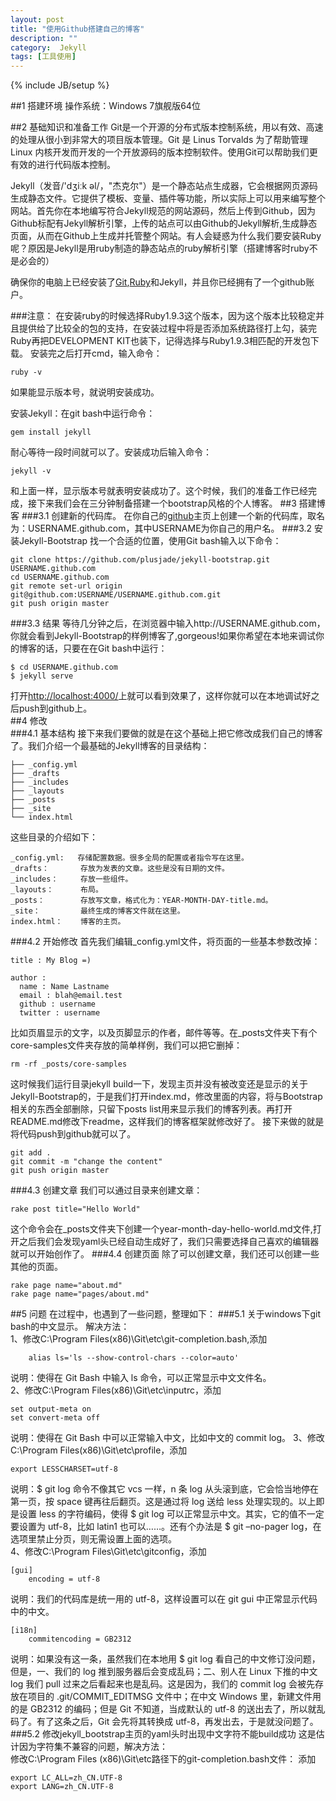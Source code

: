 ```yaml
---
layout: post
title: "使用Github搭建自己的博客"
description: ""
category:  Jekyll
tags: [工具使用]
---
```

{% include JB/setup %}


##1 搭建环境
操作系统：Windows 7旗舰版64位

##2 基础知识和准备工作
Git是一个开源的分布式版本控制系统，用以有效、高速的处理从很小到非常大的项目版本管理。Git 是 Linus Torvalds 为了帮助管理 Linux 内核开发而开发的一个开放源码的版本控制软件。使用Git可以帮助我们更有效的进行代码版本控制。

Jekyll（发音/'dʒiːk əl/，"杰克尔"）是一个静态站点生成器，它会根据网页源码生成静态文件。它提供了模板、变量、插件等功能，所以实际上可以用来编写整个网站。首先你在本地编写符合Jekyll规范的网站源码，然后上传到Github，因为Github标配有Jekyll解析引擎，上传的站点可以由Github的Jekyll解析,生成静态页面，从而在Github上生成并托管整个网站。有人会疑惑为什么我们要安装Ruby呢？原因是Jekyll是用ruby制造的静态站点的ruby解析引擎（搭建博客时ruby不是必会的）

确保你的电脑上已经安装了[Git](http://msysgit.github.io/ "msysGit"),[Ruby](http://rubyinstaller.org/downloads/ "Ruby Installer")和Jekyll，并且你已经拥有了一个github账户。   

###注意：
在安装ruby的时候选择Ruby1.9.3这个版本，因为这个版本比较稳定并且提供给了比较全的包的支持，在安装过程中将是否添加系统路径打上勾，装完Ruby再把DEVELOPMENT KIT也装下，记得选择与Ruby1.9.3相匹配的开发包下载。
安装完之后打开cmd，输入命令：

    ruby -v
如果能显示版本号，就说明安装成功。

安装Jekyll：在git bash中运行命令：

    gem install jekyll
耐心等待一段时间就可以了。安装成功后输入命令：

    jekyll -v
和上面一样，显示版本号就表明安装成功了。这个时候，我们的准备工作已经完成，接下来我们会在三分钟制备搭建一个bootstrap风格的个人博客。
##3 搭建博客
###3.1 创建新的代码库。 
在你自己的[github](https://github.com "Github")主页上创建一个新的代码库，取名为：USERNAME.github.com，其中USERNAME为你自己的用户名。
###3.2 安装Jekyll-Bootstrap
找一个合适的位置，使用Git bash输入以下命令：

    git clone https://github.com/plusjade/jekyll-bootstrap.git USERNAME.github.com
    cd USERNAME.github.com
    git remote set-url origin git@github.com:USERNAME/USERNAME.github.com.git
    git push origin master
###3.3 结果
等待几分钟之后，在浏览器中输入http://USERNAME.github.com，你就会看到Jekyll-Bootstrap的样例博客了,gorgeous!如果你希望在本地来调试你的博客的话，只要在在Git bash中运行：

    $ cd USERNAME.github.com 
    $ jekyll serve
打开[http://localhost:4000/](http://localhost:4000/)上就可以看到效果了，这样你就可以在本地调试好之后push到github上。  
##4 修改  
###4.1 基本结构
接下来我们要做的就是在这个基础上把它修改成我们自己的博客了。我们介绍一个最基础的Jekyll博客的目录结构：     
    
    ├── _config.yml
    ├── _drafts
    ├── _includes
    ├── _layouts
    ├── _posts
    ├── _site
    └── index.html
这些目录的介绍如下：  

    _config.yml:   存储配置数据。很多全局的配置或者指令写在这里。  
    _drafts：	   存放为发表的文章。这些是没有日期的文件。  
    _includes：	   存放一些组件。  
    _layouts：	   布局。  
    _posts：	       存放写文章，格式化为：YEAR-MONTH-DAY-title.md。  
    _site：	       最终生成的博客文件就在这里。  
    index.html：	   博客的主页。  
  

###4.2 开始修改
首先我们编辑_config.yml文件，将页面的一些基本参数改掉：

    title : My Blog =)
    
    author :
      name : Name Lastname
      email : blah@email.test
      github : username
      twitter : username

比如页眉显示的文字，以及页脚显示的作者，邮件等等。在_posts文件夹下有个core-samples文件夹存放的简单样例，我们可以把它删掉：

    rm -rf _posts/core-samples
这时候我们运行目录jekyll build一下，发现主页并没有被改变还是显示的关于Jekyll-Bootstrap的，于是我们打开index.md，修改里面的内容，将与Bootstrap相关的东西全部删除，只留下posts list用来显示我们的博客列表。再打开README.md修改下readme，这样我们的博客框架就修改好了。
接下来做的就是将代码push到github就可以了。

    git add .
    git commit -m "change the content"
    git push origin master
###4.3 创建文章
我们可以通过目录来创建文章：

    rake post title="Hello World"
这个命令会在_posts文件夹下创建一个year-month-day-hello-world.md文件,打开之后我们会发现yaml头已经自动生成好了，我们只需要选择自己喜欢的编辑器就可以开始创作了。
###4.4 创建页面
除了可以创建文章，我们还可以创建一些其他的页面。

    rake page name="about.md"
    rake page name="pages/about.md"
##5 问题
在过程中，也遇到了一些问题，整理如下：
###5.1 关于windows下git bash的中文显示。
解决方法：  
1、修改C:\Program Files(x86)\Git\etc\git-completion.bash,添加  

    	alias ls='ls --show-control-chars --color=auto'  
说明：使得在 Git Bash 中输入 ls 命令，可以正常显示中文文件名。  
2、修改C:\Program Files(x86)\Git\etc\inputrc，添加

    set output-meta on
    set convert-meta off
说明：使得在 Git Bash 中可以正常输入中文，比如中文的 commit log。
3、修改C:\Program Files(x86)\Git\etc\profile，添加

    export LESSCHARSET=utf-8
说明：$ git log 命令不像其它 vcs 一样，n 条 log 从头滚到底，它会恰当地停在第一页，按 space 键再往后翻页。这是通过将 log 送给 less 处理实现的。以上即是设置 less 的字符编码，使得 $ git log 可以正常显示中文。其实，它的值不一定要设置为 utf-8，比如 latin1 也可以……。还有个办法是 $ git –no-pager log，在选项里禁止分页，则无需设置上面的选项。  
4、修改C:\Program Files\Git\etc\gitconfig，添加

    [gui]
    	encoding = utf-8
说明：我们的代码库是统一用的 utf-8，这样设置可以在 git gui 中正常显示代码中的中文。

    [i18n]
 	    commitencoding = GB2312
说明：如果没有这一条，虽然我们在本地用 $ git log 看自己的中文修订没问题，但是，一、我们的 log 推到服务器后会变成乱码；二、别人在 Linux 下推的中文 log 我们 pull 过来之后看起来也是乱码。这是因为，我们的 commit log 会被先存放在项目的 .git/COMMIT_EDITMSG 文件中；在中文 Windows 里，新建文件用的是 GB2312 的编码；但是 Git 不知道，当成默认的 utf-8 的送出去了，所以就乱码了。有了这条之后，Git 会先将其转换成 utf-8，再发出去，于是就没问题了。
###5.2 修改jekyll_bootstrap主页的yaml头时出现中文字符不能build成功
这是估计因为字符集不兼容的问题，解决方法：  
修改C:\Program Files (x86)\Git\etc路径下的git-completion.bash文件： 添加  

    export LC_ALL=zh_CN.UTF-8
    export LANG=zh_CN.UTF-8
